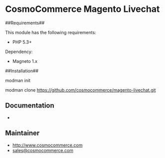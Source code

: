 CosmoCommerce Magento Livechat
==============


##Requirements##

This module has the following requirements:

 - PHP 5.3+

Dependency:

 - Magneto 1.x

##Installation##

modman init 

modman clone https://github.com/cosmocommerce/magento-livechat.git


## Documentation ##

 - 
 
## Maintainer ##

 - http://www.cosmocommerce.com
 - sales@cosmocommerce.com
